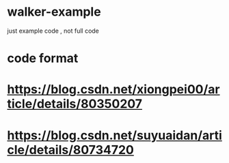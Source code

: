 # walker-example

just example code , not full code

# code format
# https://blog.csdn.net/xiongpei00/article/details/80350207
# https://blog.csdn.net/suyuaidan/article/details/80734720